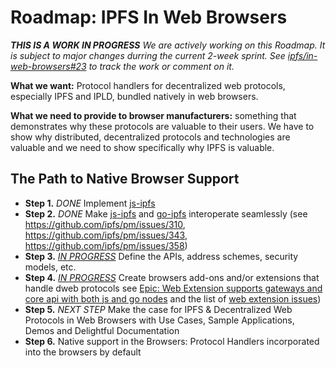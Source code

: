 Roadmap: IPFS In Web Browsers
======

_**THIS IS A WORK IN PROGRESS** We are actively working on this Roadmap. It is subject to major changes durring the current 2-week sprint. See [ipfs/in-web-browsers#23](https://github.com/ipfs/in-web-browsers/issues/23) to track the work or comment on it._

**What we want:** Protocol handlers for decentralized web protocols, especially IPFS and IPLD, bundled natively in web browsers.

**What we need to provide to browser manufacturers:** something that demonstrates why these protocols are valuable to their users. We have to show why distributed, decentralized protocols and technologies are valuable and we need to show specifically why IPFS is valuable.

## The Path to Native Browser Support

* **Step 1.** *DONE* Implement [js-ipfs](https://github.com/ipfs/js-ipfs)  
* **Step 2.** *DONE* Make [js-ipfs](https://github.com/ipfs/js-ipfs) and [go-ipfs](https://github.com/ipfs/go-ipfs) interoperate seamlessly (see https://github.com/ipfs/pm/issues/310, https://github.com/ipfs/pm/issues/343, https://github.com/ipfs/pm/issues/358)
* **Step 3.** *[IN PROGRESS](https://github.com/ipfs/in-web-browsers/milestone/1)* Define the APIs, address schemes, security models, etc.
* **Step 4.** *[IN PROGRESS](https://github.com/ipfs/in-web-browsers/milestone/1)* Create browsers add-ons and/or extensions that handle dweb protocols see [Epic: Web Extension supports gateways and core api with both js and go nodes](https://github.com/ipfs/in-web-browsers/issues/39) and the list of [web extension issues](https://github.com/ipfs/in-web-browsers/labels/web%20extension))
* **Step 5.** *NEXT STEP* Make the case for IPFS & Decentralized Web Protocols in Web Browsers with Use Cases, Sample Applications, Demos and Delightful Documentation
* **Step 6.** Native support in the Browsers: Protocol Handlers incorporated into the browsers by default
